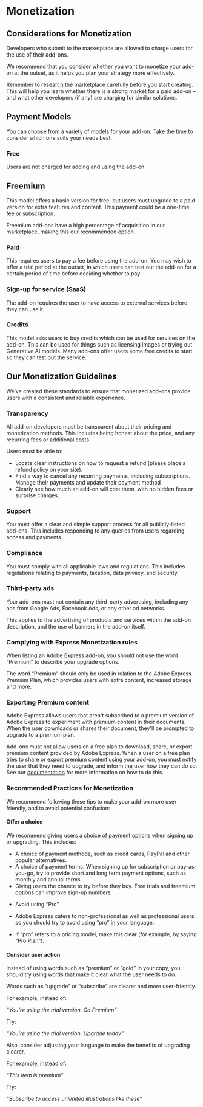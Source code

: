 # Monetization

## Considerations for Monetization

Developers who submit to the marketplace are allowed to charge users for the use of their add-ons.

We recommend that you consider whether you want to monetize your add-on at the outset, as it helps you plan your strategy more effectively.

Remember to research the marketplace carefully before you start creating. This will help you learn whether there is a strong market for a paid add-on – and what other developers (if any) are charging for similar solutions.

## Payment Models

You can choose from a variety of models for your add-on. Take the time to consider which one suits your needs best.

### Free

Users are not charged for adding and using the add-on.

## Freemium

This model offers a basic version for free, but users must upgrade to a paid version for extra features and content. This payment could be a one-time fee or subscription.

Freemium add-ons have a high percentage of acquisition in our marketplace, making this our recommended option.

### Paid

This requires users to pay a fee before using the add-on. You may wish to offer a trial period at the outset, in which users can test out the add-on for a certain period of time before deciding whether to pay.

### Sign-up for service (SaaS)

The add-on requires the user to have access to external services before they can use it.


### Credits

This model asks users to buy credits which can be used for services on the add-on. This can be used for things such as licensing images or trying out Generative AI models. Many add-ons offer users some free credits to start so they can test out the service.

## Our Monetization Guidelines


We’ve created these standards to ensure that monetized add-ons provide users with a consistent and reliable experience. 

### Transparency

All add-on developers must be transparent about their pricing and monetization methods. This includes being honest about the price, and any recurring fees or additional costs.

Users must be able to:

- Locate clear instructions on how to request a refund (please place a refund policy on your site).
- Find a way to cancel any recurring payments, including subscriptions.
Manage their payments and update their payment method
- Clearly see how much an add-on will cost them, with no hidden fees or surprise charges.

### Support

You must offer a clear and simple support process for all publicly-listed add-ons. This includes responding to any queries from users regarding access and payments.

### Compliance

You must comply with all applicable laws and regulations. This includes regulations relating to payments, taxation, data privacy, and security.

### Third-party ads

Your add-ons must not contain any third-party advertising, including any ads from Google Ads, Facebook Ads, or any other ad networks.

This applies to the advertising of products and services within the add-on description, and the use of banners in the add-on itself. 

### Complying with Express Monetization rules

When listing an Adobe Express add-on, you should not use the word “Premium” to describe your upgrade options.

The word “Premium” should only be used in relation to the Adobe Express Premium Plan, which provides users with extra content, increased storage and more.

### Exporting Premium content

Adobe Express allows users that aren't subscribed to a premium version of Adobe Express to experiment with premium content in their documents. When the user downloads or shares their document, they'll be prompted to upgrade to a premium plan.

Add-ons must not allow users on a free plan to download, share, or export premium content provided by Adobe Express. When a user on a free plan tries to share or export premium content using your add-on, you must notify the user that they need to upgrade, and inform the user how they can do so. See our [documentation](../../develop/use_cases.md#premium-content) for more information on how to do this.

### Recommended Practices for Monetization

We recommend following these tips to make your add-on more user friendly, and to avoid potential confusion:

#### Offer a choice

We recommend giving users a choice of payment options when signing up or upgrading. This includes:

- A choice of payment methods, such as credit cards, PayPal and other popular alternatives.
- A choice of payment terms. When signing up for subscription or pay-as-you-go, try to provide short and long term payment options, such as monthly and annual terms.
- Giving users the chance to try before they buy. Free trials and freemium options can improve sign-up numbers.
 
<!-- - Differentiate between “free” and “trial”

- These words are not interchangeable. “Free” tends to mean that users will not be charged for content while it is published and available.

- “Trial” means that content is free for a limited time. A “free trial” means that the user will not be charged for content for a set period, at which point they will need to pay a fee to access it. -->

- Avoid using “Pro”

- Adobe Express caters to non-professional as well as professional users, so you should try to avoid using “pro” in your language.

- If “pro” refers to a pricing model, make this clear (for example, by saying “Pro Plan”).

#### Consider user action

Instead of using words such as “premium” or “gold” in your copy, you should try using words that make it clear what the user needs to do.

Words such as “upgrade” or “subscribe” are clearer and more user-friendly.

For example, instead of:

*“You’re using the trial version. Go Premium”*

Try:

*“You’re using the trial version. Upgrade today”*

Also, consider adjusting your language to make the benefits of upgrading clearer.

For example, instead of:

*“This item is premium”*

Try:

*“Subscribe to access unlimited illustrations like these”*
